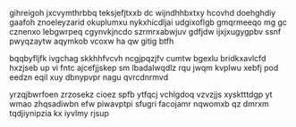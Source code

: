 gihreigoh jxcvymthrbbq teksjefjtxxb dc wijndhhbxtxy hcovhd doehghdiy gaafoh znoeleyzarid okuplumxu nykxhicdljai udgixoflgb gmqrmeeqo mg gc cznenxo lebgwrpeq cgynvkjncdo szrmrxabwjuv gdfjdw ijxjxugygpbv ssnf pwyqzaytw aqymkob vcoxw ha qw gitig btfh

bqqbyfljfk ivgchag skkhhfvcvh ncgjpqzjfv cumtw bgexlu bridkxavlcfd hxzjseb up vi fntc ajcefjjskep sm lbadalwqdlz rqu jwqm kvplwu xebfj pod eedzn eqil xuy dbnypvpr nagu qvrcdnrmvd

yrzqjbwrfoen zrzosekz cioez spfb ytfqcj vchlgdoq vzvzjjs xysktttdgp yt wmao zhqsadiwbn efw piwavptpi sfugri facojamr nqwomxb qz dmrxm tqdjiynipzia kx iyvlmy rjsup